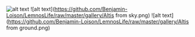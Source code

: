 ![alt text](https://github.com/Benjamin-Loison/LemnosLife/raw/master/gallery/Altis.png)
![alt text](https://github.com/Benjamin-Loison/LemnosLife/raw/master/gallery/Altis from sky.png)
![alt text](https://github.com/Benjamin-Loison/LemnosLife/raw/master/gallery/Altis from ground.png)
